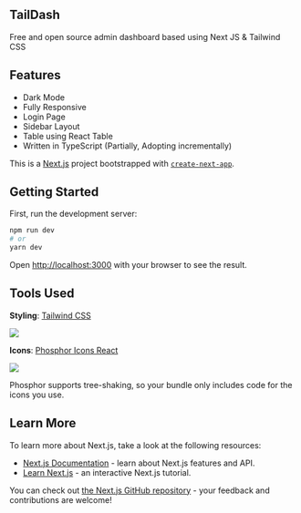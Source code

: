 ## TailDash

Free and open source admin dashboard based using Next JS & Tailwind CSS

## Features

- Dark Mode
- Fully Responsive
- Login Page
- Sidebar Layout
- Table using React Table
- Written in TypeScript (Partially, Adopting incrementally)

This is a [Next.js](https://nextjs.org/) project bootstrapped with [`create-next-app`](https://github.com/vercel/next.js/tree/canary/packages/create-next-app).

## Getting Started

First, run the development server:

```bash
npm run dev
# or
yarn dev
```

Open [http://localhost:3000](http://localhost:3000) with your browser to see the result.

## Tools Used

**Styling**: [Tailwind CSS](https://tailwindcss.com/)

![](https://tailwindcss.com/_next/static/media/social-card-large.f6878fd8df804f73ba3f1a271122105a.jpg)

**Icons**: [Phosphor Icons React](https://www.npmjs.com/package/phosphor-react)

![](https://phosphoricons.com/phosphor-opengraph.png)

Phosphor supports tree-shaking, so your bundle only includes code for the icons you use.

## Learn More

To learn more about Next.js, take a look at the following resources:

- [Next.js Documentation](https://nextjs.org/docs) - learn about Next.js features and API.
- [Learn Next.js](https://nextjs.org/learn) - an interactive Next.js tutorial.

You can check out [the Next.js GitHub repository](https://github.com/vercel/next.js/) - your feedback and contributions are welcome!

